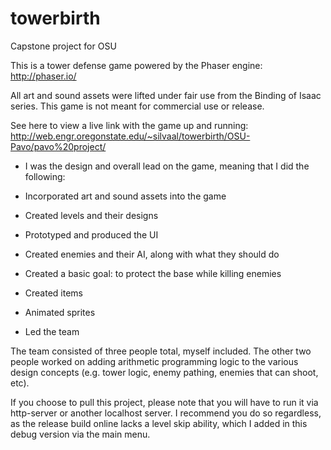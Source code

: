 # towerbirth

Capstone project for OSU

This is a tower defense game powered by the Phaser engine: http://phaser.io/

All art and sound assets were lifted under fair use from the Binding of Isaac series. This game is not meant for commercial use or release.

See here to view a live link with the game up and running: http://web.engr.oregonstate.edu/~silvaal/towerbirth/OSU-Pavo/pavo%20project/

* I was the design and overall lead on the game, meaning that I did the following:

* Incorporated art and sound assets into the game

* Created levels and their designs

* Prototyped and produced the UI

* Created enemies and their AI, along with what they should do

* Created a basic goal: to protect the base while killing enemies

* Created items

* Animated sprites

* Led the team

The team consisted of three people total, myself included. The other two people worked on adding arithmetic programming logic to the various design concepts (e.g. tower logic, enemy pathing, enemies that can shoot, etc).

If you choose to pull this project, please note that you will have to run it via http-server or another localhost server. I recommend you do so regardless, as the release build online lacks a level skip ability, which I added in this debug version via the main menu.
